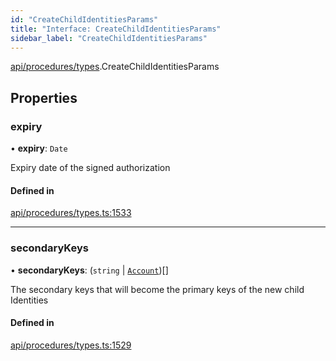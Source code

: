 ```yaml
---
id: "CreateChildIdentitiesParams"
title: "Interface: CreateChildIdentitiesParams"
sidebar_label: "CreateChildIdentitiesParams"
---
```


[api/procedures/types](../../../../../modules/API/Procedures/Types/Types.md).CreateChildIdentitiesParams

## Properties

### expiry

• **expiry**: `Date`

Expiry date of the signed authorization

#### Defined in

[api/procedures/types.ts:1533](https://github.com/PolymeshAssociation/polymesh-sdk/blob/654b99c8d/src/api/procedures/types.ts#L1533)

___

### secondaryKeys

• **secondaryKeys**: (`string` \| [`Account`](../../../../../classes/API/Entities/Account/Account.md))[]

The secondary keys that will become the primary keys of the new child Identities

#### Defined in

[api/procedures/types.ts:1529](https://github.com/PolymeshAssociation/polymesh-sdk/blob/654b99c8d/src/api/procedures/types.ts#L1529)
